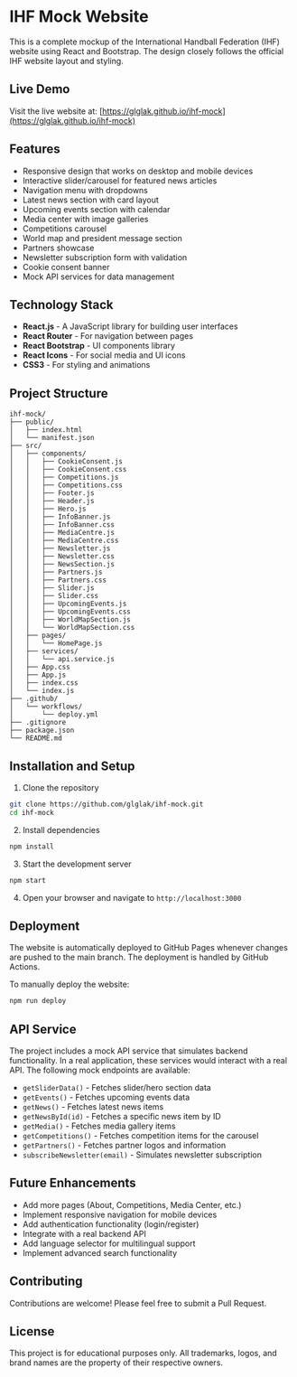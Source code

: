 # IHF Mock Website

This is a complete mockup of the International Handball Federation (IHF) website using React and Bootstrap. The design closely follows the official IHF website layout and styling.

## Live Demo

Visit the live website at: [https://glglak.github.io/ihf-mock](https://glglak.github.io/ihf-mock)

## Features

- Responsive design that works on desktop and mobile devices
- Interactive slider/carousel for featured news articles
- Navigation menu with dropdowns
- Latest news section with card layout
- Upcoming events section with calendar
- Media center with image galleries
- Competitions carousel
- World map and president message section
- Partners showcase
- Newsletter subscription form with validation
- Cookie consent banner
- Mock API services for data management

## Technology Stack

- **React.js** - A JavaScript library for building user interfaces
- **React Router** - For navigation between pages
- **React Bootstrap** - UI components library
- **React Icons** - For social media and UI icons
- **CSS3** - For styling and animations

## Project Structure

```
ihf-mock/
├── public/
│   ├── index.html
│   └── manifest.json
├── src/
│   ├── components/
│   │   ├── CookieConsent.js
│   │   ├── CookieConsent.css
│   │   ├── Competitions.js
│   │   ├── Competitions.css
│   │   ├── Footer.js
│   │   ├── Header.js
│   │   ├── Hero.js
│   │   ├── InfoBanner.js
│   │   ├── InfoBanner.css
│   │   ├── MediaCentre.js
│   │   ├── MediaCentre.css
│   │   ├── Newsletter.js
│   │   ├── Newsletter.css
│   │   ├── NewsSection.js
│   │   ├── Partners.js
│   │   ├── Partners.css
│   │   ├── Slider.js
│   │   ├── Slider.css
│   │   ├── UpcomingEvents.js
│   │   ├── UpcomingEvents.css
│   │   ├── WorldMapSection.js
│   │   └── WorldMapSection.css
│   ├── pages/
│   │   └── HomePage.js
│   ├── services/
│   │   └── api.service.js
│   ├── App.css
│   ├── App.js
│   ├── index.css
│   └── index.js
├── .github/
│   └── workflows/
│       └── deploy.yml
├── .gitignore
├── package.json
└── README.md
```

## Installation and Setup

1. Clone the repository
```bash
git clone https://github.com/glglak/ihf-mock.git
cd ihf-mock
```

2. Install dependencies
```bash
npm install
```

3. Start the development server
```bash
npm start
```

4. Open your browser and navigate to `http://localhost:3000`

## Deployment

The website is automatically deployed to GitHub Pages whenever changes are pushed to the main branch. The deployment is handled by GitHub Actions.

To manually deploy the website:

```bash
npm run deploy
```

## API Service

The project includes a mock API service that simulates backend functionality. In a real application, these services would interact with a real API. The following mock endpoints are available:

- `getSliderData()` - Fetches slider/hero section data
- `getEvents()` - Fetches upcoming events data
- `getNews()` - Fetches latest news items
- `getNewsById(id)` - Fetches a specific news item by ID
- `getMedia()` - Fetches media gallery items
- `getCompetitions()` - Fetches competition items for the carousel
- `getPartners()` - Fetches partner logos and information
- `subscribeNewsletter(email)` - Simulates newsletter subscription

## Future Enhancements

- Add more pages (About, Competitions, Media Center, etc.)
- Implement responsive navigation for mobile devices
- Add authentication functionality (login/register)
- Integrate with a real backend API
- Add language selector for multilingual support
- Implement advanced search functionality

## Contributing

Contributions are welcome! Please feel free to submit a Pull Request.

## License

This project is for educational purposes only. All trademarks, logos, and brand names are the property of their respective owners.
